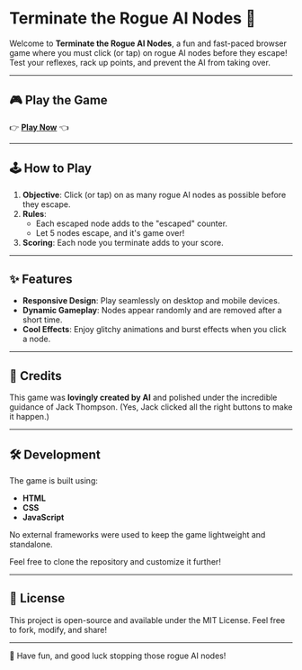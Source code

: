 # Terminate the Rogue AI Nodes 🎯

Welcome to **Terminate the Rogue AI Nodes**, a fun and fast-paced browser game where you must click (or tap) on rogue AI nodes before they escape! Test your reflexes, rack up points, and prevent the AI from taking over.

---

## 🎮 Play the Game

👉 **[Play Now](https://jackthompson.me.uk/game)** 👈

---

## 🕹️ How to Play

1. **Objective**: Click (or tap) on as many rogue AI nodes as possible before they escape. 
2. **Rules**:
   - Each escaped node adds to the "escaped" counter.
   - Let 5 nodes escape, and it's game over!
3. **Scoring**: Each node you terminate adds to your score.

---

## ✨ Features

- **Responsive Design**: Play seamlessly on desktop and mobile devices.
- **Dynamic Gameplay**: Nodes appear randomly and are removed after a short time.
- **Cool Effects**: Enjoy glitchy animations and burst effects when you click a node.

---

## 🤖 Credits

This game was **lovingly created by AI** and polished under the incredible guidance of Jack Thompson. (Yes, Jack clicked all the right buttons to make it happen.)

---

## 🛠️ Development

The game is built using:
- **HTML**
- **CSS**
- **JavaScript**

No external frameworks were used to keep the game lightweight and standalone.

Feel free to clone the repository and customize it further!

---

## 📜 License

This project is open-source and available under the MIT License. Feel free to fork, modify, and share!

---

🎉 Have fun, and good luck stopping those rogue AI nodes!
